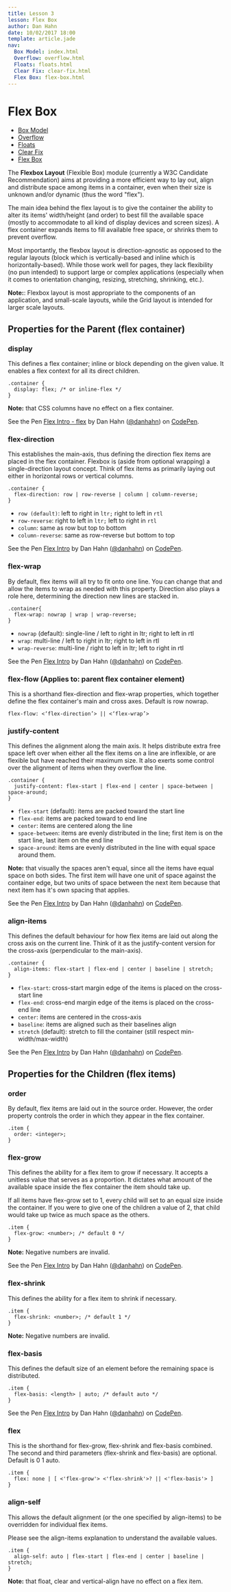 ```yaml
---
title: Lesson 3
lesson: Flex Box
author: Dan Hahn
date: 10/02/2017 18:00
template: article.jade
nav:
  Box Model: index.html
  Overflow: overflow.html
  Floats: floats.html
  Clear Fix: clear-fix.html
  Flex Box: flex-box.html
---
```


# Flex Box

* [Box Model]()
* [Overflow](overflow.html)
* [Floats](floats.html)
* [Clear Fix](clear-fix.html)
* [Flex Box](flex-box.html)

The **Flexbox Layout** (Flexible Box) module (currently a W3C Candidate Recommendation) aims at providing a more efficient way to lay out, align and distribute space among items in a container, even when their size is unknown and/or dynamic (thus the word "flex").

The main idea behind the flex layout is to give the container the ability to alter its items' width/height (and order) to best fill the available space (mostly to accommodate to all kind of display devices and screen sizes). A flex container expands items to fill available free space, or shrinks them to prevent overflow.

Most importantly, the flexbox layout is direction-agnostic as opposed to the regular layouts (block which is vertically-based and inline which is horizontally-based). While those work well for pages, they lack flexibility (no pun intended) to support large or complex applications (especially when it comes to orientation changing, resizing, stretching, shrinking, etc.).

**Note:**: Flexbox layout is most appropriate to the components of an application, and small-scale layouts, while the Grid layout is intended for larger scale layouts.

## Properties for the Parent (flex container)

### display

This defines a flex container; inline or block depending on the given value. It enables a flex context for all its direct children.

```
.container {
  display: flex; /* or inline-flex */
}
```
**Note:** that CSS columns have no effect on a flex container.

<p data-height="500" data-theme-id="light" data-slug-hash="ZOexxZ" data-default-tab="result" data-user="danhahn" data-embed-version="2" class="codepen">See the Pen <a href="http://codepen.io/danhahn/pen/ZOexxZ/">Flex Intro - flex</a> by Dan Hahn (<a href="http://codepen.io/danhahn">@danhahn</a>) on <a href="http://codepen.io">CodePen</a>.</p>
<script async src="//assets.codepen.io/assets/embed/ei.js"></script>

### flex-direction

This establishes the main-axis, thus defining the direction flex items are placed in the flex container. Flexbox is (aside from optional wrapping) a single-direction layout concept. Think of flex items as primarily laying out either in horizontal rows or vertical columns.

```
.container {
  flex-direction: row | row-reverse | column | column-reverse;
}
```

* `row (default)`: left to right in `ltr;` right to left in `rtl`
* `row-reverse`: right to left in `ltr;` left to right in `rtl`
* `column`: same as row but top to bottom
* `column-reverse`: same as row-reverse but bottom to top

<p data-height="500" data-theme-id="light" data-slug-hash="rOzJNX" data-default-tab="result" data-user="danhahn" data-embed-version="2" class="codepen">See the Pen <a href='http://codepen.io/danhahn/pen/rOzJNX/'>Flex Intro</a> by Dan Hahn (<a href='http://codepen.io/danhahn'>@danhahn</a>) on <a href='http://codepen.io'>CodePen</a>.</p>
<script async src="//assets.codepen.io/assets/embed/ei.js"></script>

### flex-wrap

By default, flex items will all try to fit onto one line. You can change that and allow the items to wrap as needed with this property. Direction also plays a role here, determining the direction new lines are stacked in.

```
.container{
  flex-wrap: nowrap | wrap | wrap-reverse;
}
```

* `nowrap` (default): single-line / left to right in ltr; right to left in rtl
* `wrap`: multi-line / left to right in ltr; right to left in rtl
* `wrap-reverse`: multi-line / right to left in ltr; left to right in rtl

<p data-height="500" data-theme-id="light" data-slug-hash="YyxePZ" data-default-tab="result" data-user="danhahn" data-embed-version="2" class="codepen">See the Pen <a href='http://codepen.io/danhahn/pen/YyxePZ/'>Flex Intro</a> by Dan Hahn (<a href='http://codepen.io/danhahn'>@danhahn</a>) on <a href='http://codepen.io'>CodePen</a>.</p>
<script async src="//assets.codepen.io/assets/embed/ei.js"></script>

### flex-flow (Applies to: parent flex container element)

This is a shorthand flex-direction and flex-wrap properties, which together define the flex container's main and cross axes. Default is row nowrap.

```
flex-flow: <‘flex-direction’> || <‘flex-wrap’>
```

### justify-content

This defines the alignment along the main axis. It helps distribute extra free space left over when either all the flex items on a line are inflexible, or are flexible but have reached their maximum size. It also exerts some control over the alignment of items when they overflow the line.

```
.container {
  justify-content: flex-start | flex-end | center | space-between | space-around;
}
```

* `flex-start` (default): items are packed toward the start line
* `flex-end`: items are packed toward to end line
* `center`: items are centered along the line
* `space-between`: items are evenly distributed in the line; first item is on the start line, last item on the end line
* `space-around`: items are evenly distributed in the line with equal space around them.

**Note:** that visually the spaces aren't equal, since all the items have equal space on both sides. The first item will have one unit of space against the container edge, but two units of space between the next item because that next item has it's own spacing that applies.

<p data-height="500" data-theme-id="light" data-slug-hash="vNJdOZ" data-default-tab="result" data-user="danhahn" data-embed-version="2" class="codepen">See the Pen <a href='http://codepen.io/danhahn/pen/vNJdOZ/'>Flex Intro</a> by Dan Hahn (<a href='http://codepen.io/danhahn'>@danhahn</a>) on <a href='http://codepen.io'>CodePen</a>.</p>
<script async src="//assets.codepen.io/assets/embed/ei.js"></script>

### align-items

This defines the default behaviour for how flex items are laid out along the cross axis on the current line. Think of it as the justify-content version for the cross-axis (perpendicular to the main-axis).

```
.container {
  align-items: flex-start | flex-end | center | baseline | stretch;
}
```

* `flex-start`: cross-start margin edge of the items is placed on the cross-start line
* `flex-end`: cross-end margin edge of the items is placed on the cross-end line
* `center`: items are centered in the cross-axis
* `baseline`: items are aligned such as their baselines align
* `stretch` (default): stretch to fill the container (still respect min-width/max-width)

<p data-height="500" data-theme-id="light" data-slug-hash="MavQwd" data-default-tab="result" data-user="danhahn" data-embed-version="2" class="codepen">See the Pen <a href='http://codepen.io/danhahn/pen/MavQwd/'>Flex Intro</a> by Dan Hahn (<a href='http://codepen.io/danhahn'>@danhahn</a>) on <a href='http://codepen.io'>CodePen</a>.</p>
<script async src="//assets.codepen.io/assets/embed/ei.js"></script>

## Properties for the Children (flex items)

### order

By default, flex items are laid out in the source order. However, the order property controls the order in which they appear in the flex container.

```
.item {
  order: <integer>;
}
```

### flex-grow

This defines the ability for a flex item to grow if necessary. It accepts a unitless value that serves as a proportion. It dictates what amount of the available space inside the flex container the item should take up.

If all items have flex-grow set to 1, every child will set to an equal size inside the container. If you were to give one of the children a value of 2, that child would take up twice as much space as the others.

```
.item {
  flex-grow: <number>; /* default 0 */
}
```

**Note:** Negative numbers are invalid.

<p data-height="500" data-theme-id="light" data-slug-hash="gaxvge" data-default-tab="result" data-user="danhahn" data-embed-version="2" class="codepen">See the Pen <a href='http://codepen.io/danhahn/pen/gaxvge/'>Flex Intro</a> by Dan Hahn (<a href='http://codepen.io/danhahn'>@danhahn</a>) on <a href='http://codepen.io'>CodePen</a>.</p>
<script async src="//assets.codepen.io/assets/embed/ei.js"></script>

### flex-shrink

This defines the ability for a flex item to shrink if necessary.

```
.item {
  flex-shrink: <number>; /* default 1 */
}
```

**Note:** Negative numbers are invalid.

### flex-basis
This defines the default size of an element before the remaining space is distributed.

```
.item {
  flex-basis: <length> | auto; /* default auto */
}
```

<p data-height="500" data-theme-id="light" data-slug-hash="NGvydE" data-default-tab="result" data-user="danhahn" data-embed-version="2" class="codepen">See the Pen <a href='http://codepen.io/danhahn/pen/NGvydE/'>Flex Intro</a> by Dan Hahn (<a href='http://codepen.io/danhahn'>@danhahn</a>) on <a href='http://codepen.io'>CodePen</a>.</p>
<script async src="//assets.codepen.io/assets/embed/ei.js"></script>

### flex

This is the shorthand for flex-grow, flex-shrink and flex-basis combined. The second and third parameters (flex-shrink and flex-basis) are optional. Default is 0 1 auto.

```
.item {
  flex: none | [ <'flex-grow'> <'flex-shrink'>? || <'flex-basis'> ]
}
```

### align-self

This allows the default alignment (or the one specified by align-items) to be overridden for individual flex items.

Please see the align-items explanation to understand the available values.

```
.item {
  align-self: auto | flex-start | flex-end | center | baseline | stretch;
}
```

**Note:** that float, clear and vertical-align have no effect on a flex item.
